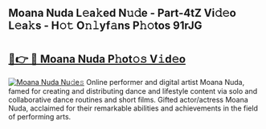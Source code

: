 ## Moana Nuda L𝚎a𝚔ed N𝚞𝚍e - Part-4tZ Vi𝚍𝚎o L𝚎a𝚔s - H𝚘𝚝 O𝚗𝚕yf𝚊ns P𝚑𝚘tos 91rJG

# <h2><a href="http://kfcvbq1.oniu.top/?m=Moana+Nuda">🔗👉 🔴 Moana Nuda P𝚑ot𝚘𝚜 V𝚒d𝚎o</a></h2>

[![Moana Nuda Nu𝚍e𝚜](https://i.imgur.com/0qMVB7G.gif)](http://kfcvbq1.oniu.top/?m=Moana+Nuda)
Online performer and digital artist Moana Nuda, famed for creating and distributing dance and lifestyle content via solo and collaborative dance routines and short films. Gifted actor/actress Moana Nuda, acclaimed for their remarkable abilities and achievements in the field of performing arts.  
